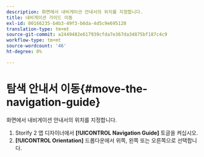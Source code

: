 ```yaml
---
description: 화면에서 내비게이션 안내서의 위치를 지정합니다.
title: 내비게이션 가이드 이동
exl-id: 00166235-b4b3-49f3-b6da-4d5c9e695120
translation-type: tm+mt
source-git-commit: a2449482e617939cfda7e367da34875bf187c4c9
workflow-type: tm+mt
source-wordcount: '46'
ht-degree: 0%

---
```


# 탐색 안내서 이동{#move-the-navigation-guide}

화면에서 내비게이션 안내서의 위치를 지정합니다.

1. Storify 2 앱 디자이너에서 **[!UICONTROL Navigation Guide]** 토글을 켜십시오.
1. **[!UICONTROL Orientation]** 드롭다운에서 위쪽, 왼쪽 또는 오른쪽으로 선택합니다.
